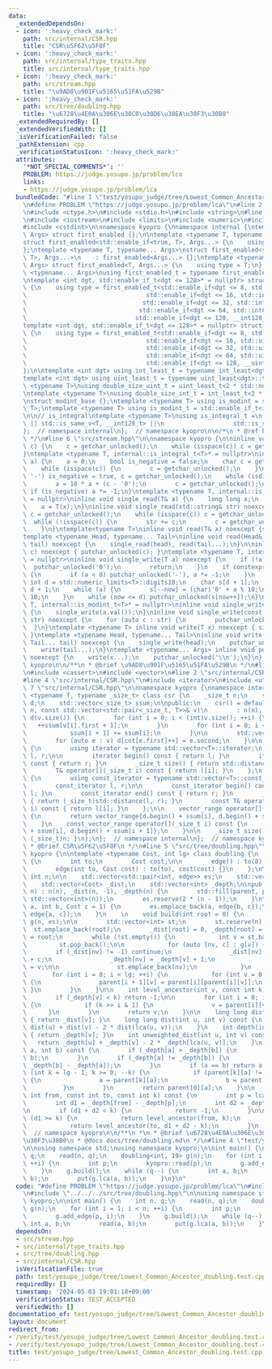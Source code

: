 ```yaml
---
data:
  _extendedDependsOn:
  - icon: ':heavy_check_mark:'
    path: src/internal/CSR.hpp
    title: "CSR\u5F62\u5F0F"
  - icon: ':heavy_check_mark:'
    path: src/internal/type_traits.hpp
    title: src/internal/type_traits.hpp
  - icon: ':heavy_check_mark:'
    path: src/stream.hpp
    title: "\u9AD8\u901F\u5165\u51FA\u529B"
  - icon: ':heavy_check_mark:'
    path: src/tree/doubling.hpp
    title: "\u6728\u4E0A\u306E\u30C0\u30D6\u30EA\u30F3\u30B0"
  _extendedRequiredBy: []
  _extendedVerifiedWith: []
  _isVerificationFailed: false
  _pathExtension: cpp
  _verificationStatusIcon: ':heavy_check_mark:'
  attributes:
    '*NOT_SPECIAL_COMMENTS*': ''
    PROBLEM: https://judge.yosupo.jp/problem/lca
    links:
    - https://judge.yosupo.jp/problem/lca
  bundledCode: "#line 1 \"test/yosupo_judge/tree/Lowest_Common_Ancestor_doubling.test.cpp\"\
    \n#define PROBLEM \"https://judge.yosupo.jp/problem/lca\"\n#line 2 \"src/stream.hpp\"\
    \n#include <ctype.h>\n#include <stdio.h>\n#include <string>\n#line 2 \"src/internal/type_traits.hpp\"\
    \n#include <iostream>\n#include <limits>\n#include <numeric>\n#include <typeinfo>\n\
    #include <cstdint>\n\nnamespace kyopro {\nnamespace internal {\ntemplate <typename...\
    \ Args> struct first_enabled {};\n\ntemplate <typename T, typename... Args>\n\
    struct first_enabled<std::enable_if<true, T>, Args...> {\n    using type = T;\n\
    };\ntemplate <typename T, typename... Args>\nstruct first_enabled<std::enable_if<false,\
    \ T>, Args...>\n    : first_enabled<Args...> {};\ntemplate <typename T, typename...\
    \ Args> struct first_enabled<T, Args...> {\n    using type = T;\n};\n\ntemplate\
    \ <typename... Args>\nusing first_enabled_t = typename first_enabled<Args...>::type;\n\
    \ntemplate <int dgt, std::enable_if_t<dgt <= 128>* = nullptr> struct int_least\
    \ {\n    using type = first_enabled_t<std::enable_if<dgt <= 8, std::int8_t>,\n\
    \                                 std::enable_if<dgt <= 16, std::int16_t>,\n \
    \                                std::enable_if<dgt <= 32, std::int32_t>,\n  \
    \                               std::enable_if<dgt <= 64, std::int64_t>,\n   \
    \                              std::enable_if<dgt <= 128, __int128_t>>;\n};\n\n\
    template <int dgt, std::enable_if_t<dgt <= 128>* = nullptr> struct uint_least\
    \ {\n    using type = first_enabled_t<std::enable_if<dgt <= 8, std::uint8_t>,\n\
    \                                 std::enable_if<dgt <= 16, std::uint16_t>,\n\
    \                                 std::enable_if<dgt <= 32, std::uint32_t>,\n\
    \                                 std::enable_if<dgt <= 64, std::uint64_t>,\n\
    \                                 std::enable_if<dgt <= 128, __uint128_t>>;\n\
    };\n\ntemplate <int dgt> using int_least_t = typename int_least<dgt>::type;\n\
    template <int dgt> using uint_least_t = typename uint_least<dgt>::type;\n\ntemplate\
    \ <typename T>\nusing double_size_uint_t = uint_least_t<2 * std::numeric_limits<T>::digits>;\n\
    \ntemplate <typename T>\nusing double_size_int_t = int_least_t<2 * std::numeric_limits<T>::digits>;\n\
    \nstruct modint_base {};\ntemplate <typename T> using is_modint = std::is_base_of<modint_base,\
    \ T>;\ntemplate <typename T> using is_modint_t = std::enable_if_t<is_modint<T>::value>;\n\
    \n\n// is_integral\ntemplate <typename T>\nusing is_integral_t =\n    std::enable_if_t<std::is_integral_v<T>\
    \ || std::is_same_v<T, __int128_t> ||\n                   std::is_same_v<T, __uint128_t>>;\n\
    };  // namespace internal\n};  // namespace kyopro\n\n/*\n * @ref https://qiita.com/kazatsuyu/items/f8c3b304e7f8b35263d8\n\
    \ */\n#line 6 \"src/stream.hpp\"\n\nnamespace kyopro {\n\ninline void single_read(char&\
    \ c) {\n    c = getchar_unlocked();\n    while (isspace(c)) c = getchar_unlocked();\n\
    }\ntemplate <typename T, internal::is_integral_t<T>* = nullptr>\ninline void single_read(T&\
    \ a) {\n    a = 0;\n    bool is_negative = false;\n    char c = getchar_unlocked();\n\
    \    while (isspace(c)) {\n        c = getchar_unlocked();\n    }\n    if (c ==\
    \ '-') is_negative = true, c = getchar_unlocked();\n    while (isdigit(c)) {\n\
    \        a = 10 * a + (c - '0');\n        c = getchar_unlocked();\n    }\n   \
    \ if (is_negative) a *= -1;\n}\ntemplate <typename T, internal::is_modint_t<T>*\
    \ = nullptr>\ninline void single_read(T& a) {\n    long long x;\n    single_read(x);\n\
    \    a = T(x);\n}\ninline void single_read(std::string& str) noexcept {\n    char\
    \ c = getchar_unlocked();\n    while (isspace(c)) c = getchar_unlocked();\n  \
    \  while (!isspace(c)) {\n        str += c;\n        c = getchar_unlocked();\n\
    \    }\n}\ntemplate<typename T>\ninline void read(T& x) noexcept {single_read(x);}\n\
    template <typename Head, typename... Tail>\ninline void read(Head& head, Tail&...\
    \ tail) noexcept {\n    single_read(head), read(tail...);\n}\n\ninline void single_write(char\
    \ c) noexcept { putchar_unlocked(c); }\ntemplate <typename T, internal::is_integral_t<T>*\
    \ = nullptr>\ninline void single_write(T a) noexcept {\n    if (!a) {\n      \
    \  putchar_unlocked('0');\n        return;\n    }\n    if constexpr (std::is_signed_v<T>)\
    \ {\n        if (a < 0) putchar_unlocked('-'), a *= -1;\n    }\n    constexpr\
    \ int d = std::numeric_limits<T>::digits10;\n    char s[d + 1];\n    int now =\
    \ d + 1;\n    while (a) {\n        s[--now] = (char)'0' + a % 10;\n        a /=\
    \ 10;\n    }\n    while (now <= d) putchar_unlocked(s[now++]);\n}\ntemplate <typename\
    \ T, internal::is_modint_t<T>* = nullptr>\ninline void single_write(T a) noexcept\
    \ {\n    single_write(a.val());\n}\ninline void single_write(const std::string&\
    \ str) noexcept {\n    for (auto c : str) {\n        putchar_unlocked(c);\n  \
    \  }\n}\ntemplate <typename T> inline void write(T x) noexcept { single_write(x);\
    \ }\ntemplate <typename Head, typename... Tail>\ninline void write(Head head,\
    \ Tail... tail) noexcept {\n    single_write(head);\n    putchar_unlocked(' ');\n\
    \    write(tail...);\n}\ntemplate <typename... Args> inline void put(Args... x)\
    \ noexcept {\n    write(x...);\n    putchar_unlocked('\\n');\n}\n};  // namespace\
    \ kyopro\n\n/**\n * @brief \u9AD8\u901F\u5165\u51FA\u529B\n */\n#line 2 \"src/tree/doubling.hpp\"\
    \n#include <cassert>\n#include <vector>\n#line 2 \"src/internal/CSR.hpp\"\n\n\
    #line 4 \"src/internal/CSR.hpp\"\n#include <iterator>\n#include <utility>\n#line\
    \ 7 \"src/internal/CSR.hpp\"\n\nnamespace kyopro {\nnamespace internal {\n\ntemplate\
    \ <typename T, typename _size_t> class csr {\n    _size_t n;\n    std::vector<T>\
    \ d;\n    std::vector<_size_t> ssum;\n\npublic:\n    csr() = default;\n    csr(_size_t\
    \ n, const std::vector<std::pair<_size_t, T>>& v)\n        : n(n), ssum(n + 1),\
    \ d(v.size()) {\n        for (int i = 0; i < (int)v.size(); ++i) {\n         \
    \   ++ssum[v[i].first + 1];\n        }\n        for (int i = 0; i < n; ++i) {\n\
    \            ssum[i + 1] += ssum[i];\n        }\n\n        std::vector cnt = ssum;\n\
    \        for (auto e : v) d[cnt[e.first]++] = e.second;\n    }\n\n    struct vector_range\
    \ {\n        using iterator = typename std::vector<T>::iterator;\n        iterator\
    \ l, r;\n\n        iterator begin() const { return l; }\n        iterator end()\
    \ const { return r; }\n        _size_t size() { return std::distance(l, r); }\n\
    \        T& operator[](_size_t i) const { return l[i]; }\n    };\n    struct const_vector_range\
    \ {\n        using const_iterator = typename std::vector<T>::const_iterator;\n\
    \        const_iterator l, r;\n\n        const_iterator begin() const { return\
    \ l; }\n        const_iterator end() const { return r; }\n        _size_t size()\
    \ { return (_size_t)std::distance(l, r); }\n        const T& operator[](_size_t\
    \ i) const { return l[i]; }\n    };\n\n    vector_range operator[](_size_t i)\
    \ {\n        return vector_range{d.begin() + ssum[i], d.begin() + ssum[i + 1]};\n\
    \    }\n    const_vector_range operator[](_size_t i) const {\n        return const_vector_range{d.begin()\
    \ + ssum[i], d.begin() + ssum[i + 1]};\n    }\n\n    _size_t size() const { return\
    \ (_size_t)n; }\n};\n};  // namespace internal\n};  // namespace kyopro\n\n/**\n\
    \ * @brief CSR\u5F62\u5F0F\n */\n#line 5 \"src/tree/doubling.hpp\"\n\nnamespace\
    \ kyopro {\n\ntemplate <typename Cost, int lg> class doubling {\n    struct edge\
    \ {\n        int to;\n        Cost cost;\n\n        edge() : to(0), cost(0) {}\n\
    \        edge(int to, Cost cost) : to(to), cost(cost) {}\n    };\n\n    const\
    \ int n;\n\n    std::vector<std::pair<int, edge>> es;\n    std::vector<int> parent[lg];\n\
    \    std::vector<Cost> _dist;\n    std::vector<int> _depth;\n\npublic:\n    doubling(int\
    \ n) : n(n), _dist(n, -1), _depth(n) {\n        std::fill(parent, parent + lg,\
    \ std::vector<int>(n));\n        es.reserve(2 * (n - 1));\n    }\n\n    void add_edge(int\
    \ a, int b, Cost c = 1) {\n        es.emplace_back(a, edge{b, c});\n        es.emplace_back(b,\
    \ edge{a, c});\n    }\n    \n    void build(int root = 0) {\n        internal::csr\
    \ g(n, es);\n\n        std::vector<int> st;\n        st.reserve(n);\n\n      \
    \  st.emplace_back(root);\n        _dist[root] = 0, _depth[root] = 0, parent[0][root]\
    \ = root;\n        while (!st.empty()) {\n            int v = st.back();\n   \
    \         st.pop_back();\n\n            for (auto [nv, c] : g[v]) {\n        \
    \        if (_dist[nv] != -1) continue;\n                _dist[nv] = _dist[v]\
    \ + c;\n                _depth[nv] = _depth[v] + 1;\n                parent[0][nv]\
    \ = v;\n\n                st.emplace_back(nv);\n            }\n        }\n\n \
    \       for (int i = 0; i < lg; ++i) {\n            for (int v = 0; v < n; ++v)\
    \ {\n                parent[i + 1][v] = parent[i][parent[i][v]];\n           \
    \ }\n        }\n    }\n\n    int level_ancestor(int v, const int k) const {\n\
    \        if (_depth[v] < k) return -1;\n\n        for (int i = 0; i < lg; ++i)\
    \ {\n            if (k >> i & 1) {\n                v = parent[i][v];\n      \
    \      }\n        }\n        return v;\n    }\n\n    long long dist(int v) const\
    \ { return _dist[v]; }\n    long long dist(int u, int v) const {\n        return\
    \ dist(u) + dist(v) - 2 * dist(lca(u, v));\n    }\n    int depth(int v) const\
    \ { return _depth[v]; }\n    int unweighted_dist(int u, int v) const {\n     \
    \   return _depth[u] + _depth[v] - 2 * _depth[lca(u, v)];\n    }\n    int lca(int\
    \ a, int b) const {\n        if (_depth[a] > _depth[b]) {\n            std::swap(a,\
    \ b);\n        }\n        if (_depth[a] != _depth[b]) {\n            b = level_ancestor(b,\
    \ _depth[b] - _depth[a]);\n        }\n        if (a == b) return a;\n        for\
    \ (int k = lg - 1; k >= 0; --k) {\n            if (parent[k][a] != parent[k][b])\
    \ {\n                a = parent[k][a];\n                b = parent[k][b];\n  \
    \          }\n        }\n        return parent[0][a];\n    }\n\n    int jump(const\
    \ int from, const int to, const int k) const {\n        int p = lca(from, to);\n\
    \        int d1 = _depth[from] - _depth[p];\n        int d2 = _depth[to] - _depth[p];\n\
    \n        if (d1 + d2 < k) {\n            return -1;\n        }\n\n        if\
    \ (d1 >= k) {\n            return level_ancestor(from, k);\n        } else {\n\
    \            return level_ancestor(to, d1 + d2 - k);\n        }\n    }\n};\n};\
    \  // namespace kyopro\n\n/**\n *\n * @brief \u6728\u4E0A\u306E\u30C0\u30D6\u30EA\
    \u30F3\u30B0\n * @docs docs/tree/doubling.md\n */\n#line 4 \"test/yosupo_judge/tree/Lowest_Common_Ancestor_doubling.test.cpp\"\
    \n\nusing namespace std;\nusing namespace kyopro;\n\nint main() {\n    int n,\
    \ q;\n    read(n, q);\n    doubling<int, 19> g(n);\n    for (int i = 1; i < n;\
    \ ++i) {\n        int p;\n        kyopro::read(p);\n        g.add_edge(p, i);\n\
    \    }\n    g.build();\n    while (q--) {\n        int a, b;\n        read(a,\
    \ b);\n        put(g.lca(a, b));\n    }\n}\n"
  code: "#define PROBLEM \"https://judge.yosupo.jp/problem/lca\"\n#include \"../../../src/stream.hpp\"\
    \n#include \"../../../src/tree/doubling.hpp\"\n\nusing namespace std;\nusing namespace\
    \ kyopro;\n\nint main() {\n    int n, q;\n    read(n, q);\n    doubling<int, 19>\
    \ g(n);\n    for (int i = 1; i < n; ++i) {\n        int p;\n        kyopro::read(p);\n\
    \        g.add_edge(p, i);\n    }\n    g.build();\n    while (q--) {\n       \
    \ int a, b;\n        read(a, b);\n        put(g.lca(a, b));\n    }\n}"
  dependsOn:
  - src/stream.hpp
  - src/internal/type_traits.hpp
  - src/tree/doubling.hpp
  - src/internal/CSR.hpp
  isVerificationFile: true
  path: test/yosupo_judge/tree/Lowest_Common_Ancestor_doubling.test.cpp
  requiredBy: []
  timestamp: '2024-05-03 19:01:18+09:00'
  verificationStatus: TEST_ACCEPTED
  verifiedWith: []
documentation_of: test/yosupo_judge/tree/Lowest_Common_Ancestor_doubling.test.cpp
layout: document
redirect_from:
- /verify/test/yosupo_judge/tree/Lowest_Common_Ancestor_doubling.test.cpp
- /verify/test/yosupo_judge/tree/Lowest_Common_Ancestor_doubling.test.cpp.html
title: test/yosupo_judge/tree/Lowest_Common_Ancestor_doubling.test.cpp
---
```

